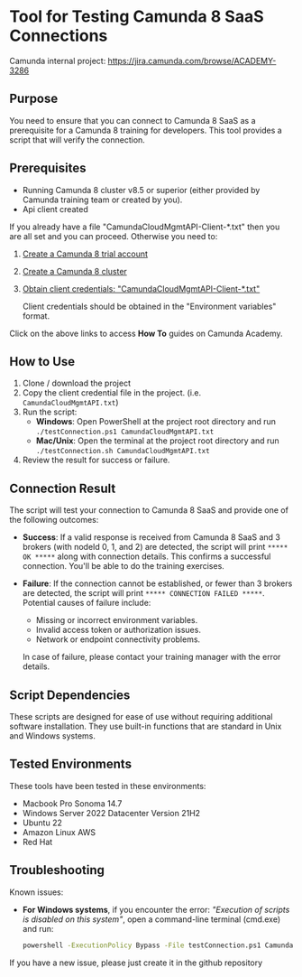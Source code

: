 # Tool for Testing Camunda 8 SaaS Connections

Camunda internal project: https://jira.camunda.com/browse/ACADEMY-3286

## Purpose

You need to ensure that you can connect to Camunda 8 SaaS as a prerequisite for a Camunda 8 training for developers.
This tool provides a script that will verify the connection.

## Prerequisites

- Running Camunda 8 cluster v8.5 or superior (either provided by Camunda training team or created by you).
- Api client created

If you already have a file "CamundaCloudMgmtAPI-Client-\*.txt" then you are all set and you can proceed.
Otherwise you need to:

1. [Create a Camunda 8 trial account](https://academy.camunda.com/c8-h2-create-account)
2. [Create a Camunda 8 cluster](https://academy.camunda.com/c8-h2-create-cluster)
3. [Obtain client credentials: "CamundaCloudMgmtAPI-Client-\*.txt"](https://academy.camunda.com/c8-h2-create-client-credentials)

   Client credentials should be obtained in the "Environment variables" format.

Click on the above links to access **How To** guides on Camunda Academy.

## How to Use

1. Clone / download the project
2. Copy the client credential file in the project. (i.e. `CamundaCloudMgmtAPI.txt`)
3. Run the script:
   - **Windows**: Open PowerShell at the project root directory and run `./testConnection.ps1 CamundaCloudMgmtAPI.txt `
   - **Mac/Unix**: Open the terminal at the project root directory and run `./testConnection.sh CamundaCloudMgmtAPI.txt`
4. Review the result for success or failure.

## Connection Result

The script will test your connection to Camunda 8 SaaS and provide one of the following outcomes:

- **Success**: If a valid response is received from Camunda 8 SaaS and 3 brokers (with nodeId 0, 1, and 2) are detected, the script will print `***** OK *****` along with connection details.
  This confirms a successful connection.
  You'll be able to do the training exercises.
- **Failure**: If the connection cannot be established, or fewer than 3 brokers are detected, the script will print `***** CONNECTION FAILED *****`.
  Potential causes of failure include:

  - Missing or incorrect environment variables.
  - Invalid access token or authorization issues.
  - Network or endpoint connectivity problems.

  In case of failure, please contact your training manager with the error details.

## Script Dependencies

These scripts are designed for ease of use without requiring additional software installation.
They use built-in functions that are standard in Unix and Windows systems.

## Tested Environments

These tools have been tested in these environments:

- Macbook Pro Sonoma 14.7
- Windows Server 2022 Datacenter Version 21H2
- Ubuntu 22
- Amazon Linux AWS
- Red Hat

## Troubleshooting

Known issues:

- **For Windows systems**, if you encounter the error: _"Execution of scripts is disabled on this system"_, open a command-line terminal (cmd.exe) and run:
  ```bash
  powershell -ExecutionPolicy Bypass -File testConnection.ps1 CamundaCloudMgmtAPI-Client.txt
  ```

If you have a new issue, please just create it in the github repository
